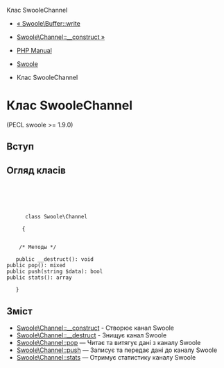 Клас SwooleChannel

-   [« Swoole\\Buffer::write](swoole-buffer.write.html)
    
-   [Swoole\\Channel::\_\_construct »](swoole-channel.construct.html)
    
-   [PHP Manual](index.html)
    
-   [Swoole](book.swoole.html)
    
-   Клас SwooleChannel
    

# Клас SwooleChannel

(PECL swoole >= 1.9.0)

## Вступ

## Огляд класів

```classsynopsis



    
     
      class Swoole\Channel
     
     {


    /* Методы */
    
   public __destruct(): void
public pop(): mixed
public push(string $data): bool
public stats(): array

   }
```

## Зміст

-   [Swoole\\Channel::\_\_construct](swoole-channel.construct.html) - Створює канал Swoole
-   [Swoole\\Channel::\_\_destruct](swoole-channel.destruct.html) - Знищує канал Swoole
-   [Swoole\\Channel::pop](swoole-channel.pop.html) — Читає та витягує дані з каналу Swoole
-   [Swoole\\Channel::push](swoole-channel.push.html) — Записує та передає дані до каналу Swoole
-   [Swoole\\Channel::stats](swoole-channel.stats.html) — Отримує статистику каналу Swoole